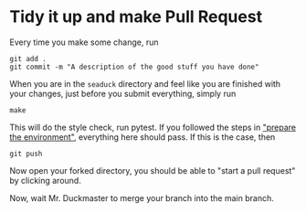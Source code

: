 # Tidy it up and make Pull Request

Every time you make some change, run 

```shell
git add .
git commit -m "A description of the good stuff you have done"
```

When you are in the `seaduck` directory and feel like you are finished with your changes, just before you submit everything, simply run

```shell
make
```

This will do the style check, run pytest. If you followed the steps in ["prepare the environment"](prep_env.md), everything here should pass. If this is the case, then

```shell
git push
```

Now open your forked directory, you should be able to "start a pull request" by clicking around. 

Now, wait Mr. Duckmaster to merge your branch into the main branch. 